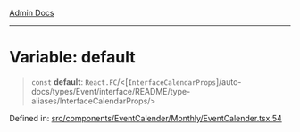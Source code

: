 [Admin Docs](/)

***

# Variable: default

> `const` **default**: `React.FC`/<[`InterfaceCalendarProps`]/auto-docs/types/Event/interface/README/type-aliases/InterfaceCalendarProps/>

Defined in: [src/components/EventCalender/Monthly/EventCalender.tsx:54](https://github.com/PalisadoesFoundation/talawa-admin/blob/main/src/components/EventCalender/Monthly/EventCalender.tsx#L54)
